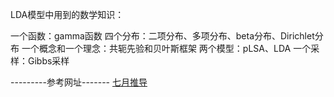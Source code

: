  LDA模型中用到的数学知识：

一个函数：gamma函数
四个分布：二项分布、多项分布、beta分布、Dirichlet分布
一个概念和一个理念：共轭先验和贝叶斯框架
两个模型：pLSA、LDA
一个采样：Gibbs采样

---------参考网址-------
[七月推导](http://blog.csdn.net/v_JULY_v/article/details/41209515)
